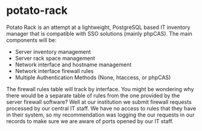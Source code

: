 # potato-rack
Potato Rack is an attempt at a lightweight, PostgreSQL based IT inventory manager that is compatible with SSO solutions (mainly phpCAS). The main components will be:

- Server inventory management
- Server rack space management
- Network interface and hostname management
- Network interface firewall rules
- Multiple Authentication Methods (None, htaccess, or phpCAS)

The firewall rules table will track by interface. You might be wondering why there would be a separate table of rules from the one provided by the server firewall software? Well at our institution we submit firewall requests processed by our central IT staff. We have no access to rules that they have in their system, so my recommendation was logging the our requests in our records to make sure we are aware of ports opened by our IT staff.
